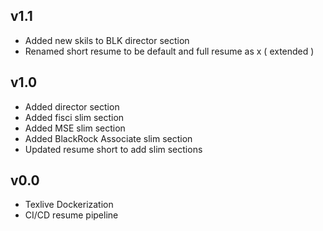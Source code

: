 ## v1.1
- Added new skils to BLK director section
- Renamed short resume to be default and full resume as x ( extended )

## v1.0
- Added director section
- Added fisci slim section
- Added MSE slim section
- Added BlackRock Associate slim section
- Updated resume short to add slim sections

## v0.0
- Texlive Dockerization
- CI/CD resume pipeline